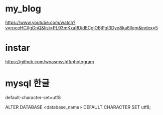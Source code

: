 # my_blog
https://www.youtube.com/watch?v=rpcoHCXgGnQ&list=PL93mKxaRDidECgjOBjPgI3Dyo8ka6Ilqm&index=5

# instar
https://github.com/woasmsshfl/photogram


# mysql 한글
default-character-set=utf8

ALTER DATABASE <database_name> DEFAULT CHARACTER SET utf8;
